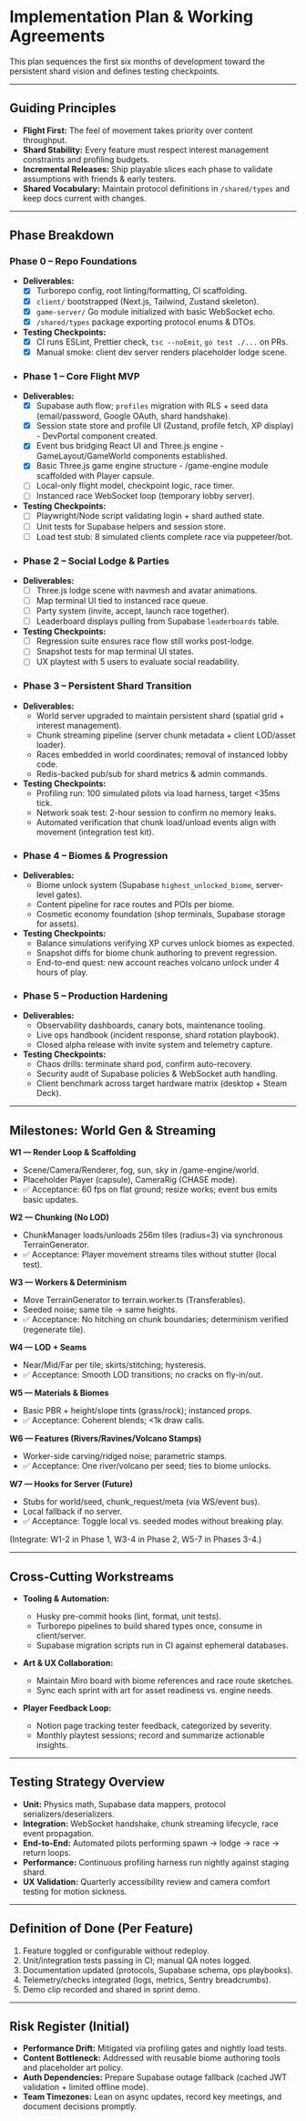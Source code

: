 # Implementation Plan & Working Agreements

This plan sequences the first six months of development toward the persistent shard vision and defines testing checkpoints.

---

## Guiding Principles

- **Flight First:** The feel of movement takes priority over content throughput.
- **Shard Stability:** Every feature must respect interest management constraints and profiling budgets.
- **Incremental Releases:** Ship playable slices each phase to validate assumptions with friends & early testers.
- **Shared Vocabulary:** Maintain protocol definitions in `/shared/types` and keep docs current with changes.

---

## Phase Breakdown

### Phase 0 – Repo Foundations
- **Deliverables:**
  - [x] Turborepo config, root linting/formatting, CI scaffolding.
  - [x] `client/` bootstrapped (Next.js, Tailwind, Zustand skeleton).
  - [x] `game-server/` Go module initialized with basic WebSocket echo.
  - [x] `/shared/types` package exporting protocol enums & DTOs.
- **Testing Checkpoints:**
  - [x] CI runs ESLint, Prettier check, `tsc --noEmit`, `go test ./...` on PRs.
  - [x] Manual smoke: client dev server renders placeholder lodge scene.
- ### Phase 1 – Core Flight MVP
- **Deliverables:**
  - [x] Supabase auth flow; `profiles` migration with RLS + seed data (email/password, Google OAuth, shard handshake).
  - [x] Session state store and profile UI (Zustand, profile fetch, XP display) - DevPortal component created.
  - [x] Event bus bridging React UI and Three.js engine - GameLayout/GameWorld components established.
  - [x] Basic Three.js game engine structure - /game-engine module scaffolded with Player capsule.
  - [ ] Local-only flight model, checkpoint logic, race timer.
  - [ ] Instanced race WebSocket loop (temporary lobby server).
- **Testing Checkpoints:**
  - [ ] Playwright/Node script validating login + shard authed state.
  - [ ] Unit tests for Supabase helpers and session store.
  - [ ] Load test stub: 8 simulated clients complete race via puppeteer/bot.
- ### Phase 2 – Social Lodge & Parties
- **Deliverables:**
  - [ ] Three.js lodge scene with navmesh and avatar animations.
  - [ ] Map terminal UI tied to instanced race queue.
  - [ ] Party system (invite, accept, launch race together).
  - [ ] Leaderboard displays pulling from Supabase `leaderboards` table.
- **Testing Checkpoints:**
  - [ ] Regression suite ensures race flow still works post-lodge.
  - [ ] Snapshot tests for map terminal UI states.
  - [ ] UX playtest with 5 users to evaluate social readability.
- ### Phase 3 – Persistent Shard Transition
- **Deliverables:**
  - World server upgraded to maintain persistent shard (spatial grid + interest management).
  - Chunk streaming pipeline (server chunk metadata + client LOD/asset loader).
  - Races embedded in world coordinates; removal of instanced lobby code.
  - Redis-backed pub/sub for shard metrics & admin commands.
- **Testing Checkpoints:**
  - Profiling run: 100 simulated pilots via load harness, target <35ms tick.
  - Network soak test: 2-hour session to confirm no memory leaks.
  - Automated verification that chunk load/unload events align with movement (integration test kit).
- ### Phase 4 – Biomes & Progression
- **Deliverables:**
  - Biome unlock system (Supabase `highest_unlocked_biome`, server-level gates).
  - Content pipeline for race routes and POIs per biome.
  - Cosmetic economy foundation (shop terminals, Supabase storage for assets).
- **Testing Checkpoints:**
  - Balance simulations verifying XP curves unlock biomes as expected.
  - Snapshot diffs for biome chunk authoring to prevent regression.
  - End-to-end quest: new account reaches volcano unlock under 4 hours of play.
- ### Phase 5 – Production Hardening
- **Deliverables:**
  - Observability dashboards, canary bots, maintenance tooling.
  - Live ops handbook (incident response, shard rotation playbook).
  - Closed alpha release with invite system and telemetry capture.
- **Testing Checkpoints:**
  - Chaos drills: terminate shard pod, confirm auto-recovery.
  - Security audit of Supabase policies & WebSocket auth handling.
  - Client benchmark across target hardware matrix (desktop + Steam Deck).
---

## Milestones: World Gen & Streaming

**W1 — Render Loop & Scaffolding**
- Scene/Camera/Renderer, fog, sun, sky in /game-engine/world.
- Placeholder Player (capsule), CameraRig (CHASE mode).
- ✅ Acceptance: 60 fps on flat ground; resize works; event bus emits basic updates.

**W2 — Chunking (No LOD)**
- ChunkManager loads/unloads 256m tiles (radius=3) via synchronous TerrainGenerator.
- ✅ Acceptance: Player movement streams tiles without stutter (local test).

**W3 — Workers & Determinism**
- Move TerrainGenerator to terrain.worker.ts (Transferables).
- Seeded noise; same tile → same heights.
- ✅ Acceptance: No hitching on chunk boundaries; determinism verified (regenerate tile).

**W4 — LOD + Seams**
- Near/Mid/Far per tile; skirts/stitching; hysteresis.
- ✅ Acceptance: Smooth LOD transitions; no cracks on fly-in/out.

**W5 — Materials & Biomes**
- Basic PBR + height/slope tints (grass/rock); instanced props.
- ✅ Acceptance: Coherent blends; <1k draw calls.

**W6 — Features (Rivers/Ravines/Volcano Stamps)**
- Worker-side carving/ridged noise; parametric stamps.
- ✅ Acceptance: One river/volcano per seed; ties to biome unlocks.

**W7 — Hooks for Server (Future)**
- Stubs for world/seed, chunk_request/meta (via WS/event bus).
- Local fallback if no server.
- ✅ Acceptance: Toggle local vs. seeded modes without breaking play.

(Integrate: W1-2 in Phase 1, W3-4 in Phase 2, W5-7 in Phases 3-4.)

---

## Cross-Cutting Workstreams

- **Tooling & Automation:**
  - Husky pre-commit hooks (lint, format, unit tests).
  - Turborepo pipelines to build shared types once, consume in client/server.
  - Supabase migration scripts run in CI against ephemeral databases.

- **Art & UX Collaboration:**
  - Maintain Miro board with biome references and race route sketches.
  - Sync each sprint with art for asset readiness vs. engine needs.

- **Player Feedback Loop:**
  - Notion page tracking tester feedback, categorized by severity.
  - Monthly playtest sessions; record and summarize actionable insights.

---

## Testing Strategy Overview

- **Unit:** Physics math, Supabase data mappers, protocol serializers/deserializers.
- **Integration:** WebSocket handshake, chunk streaming lifecycle, race event propagation.
- **End-to-End:** Automated pilots performing spawn → lodge → race → return loops.
- **Performance:** Continuous profiling harness run nightly against staging shard.
- **UX Validation:** Quarterly accessibility review and camera comfort testing for motion sickness.

---

## Definition of Done (Per Feature)

1. Feature toggled or configurable without redeploy.
2. Unit/integration tests passing in CI; manual QA notes logged.
3. Documentation updated (protocols, Supabase schema, ops playbooks).
4. Telemetry/checks integrated (logs, metrics, Sentry breadcrumbs).
5. Demo clip recorded and shared in sprint demo.

---

## Risk Register (Initial)

- **Performance Drift:** Mitigated via profiling gates and nightly load tests.
- **Content Bottleneck:** Addressed with reusable biome authoring tools and placeholder art policy.
- **Auth Dependencies:** Prepare Supabase outage fallback (cached JWT validation + limited offline mode).
- **Team Timezones:** Lean on async updates, record key meetings, and document decisions promptly.


